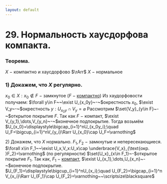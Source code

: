```yaml
---
layout: default
---
```

# 29. Нормальность хаусдорфова компакта.

### Теорема.
$X~-~$компактно и хаусдорфово $\rArr$ $X~-~$нормальное

### $1)$ Докажем, что $X$ регулярно.
$x_0\in X:x_0\notin F~-~$замкнутое $(F~-~$[компактно](15-04-24.md)$)$
Из хаудорфовости получаем:
$\forall y\in F~~\exist U_{x_0y}~-~$окрестность $x_0$, $\exist V_y~-~$окрестность $y:U_{x_0y}\cap V_y=\varnothing$
Рассмотрим $\set{V_y}_{y\in F}~-~$открытое покрытие $F$.
Так как $F~-~$компакт, $\exist V_{y_1},\dots,V_{y_n}~-~$конечное подпокрытие.
Тогда возьмём $U_{x_0}=\displaystyle\bigcap_{i=1}^nU_{x_0y_i};\quad U_F=\bigcup_{i=1}^nV_{y_i}\Rarr U_{x_0}\cap U_F=\varnothing$

$2)$ Докажем, что $X$ нормально.
$F_1,F_2~-~$замкнутые и непересекающиеся.
$\forall x\in F_1~~\exist U_x,V_x:U_x\cap \underbrace{V_x}_{\text{окр. }F_2}=\varnothing$ (по регулярности)
$\set{U_x}_{x\in F_1}~-$открытое покрытие $F_1$.
Так как, $F_1~-~$[компакт](15-04-24.md), $\exist U_{x_1},\dots,U_{x_n}~-~$конечное подпокрытие.
$U_{F_1}=\displaystyle\bigcup_{i=1}^nU_{x_i};\quad U_{F_2}=\bigcap_{i=1}^n V_{x_i}\Rarr U_{F_1}\cap U_{F_2}=\varnothing~~\scriptsize\blacksquare$